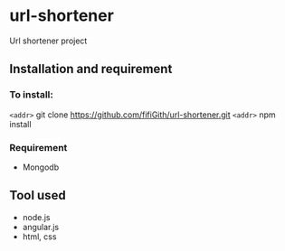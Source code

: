 # url-shortener
Url shortener project

## Installation and requirement

### To install:
`<addr>` git clone https://github.com/fifiGith/url-shortener.git
`<addr>` npm install

### Requirement
- Mongodb

## Tool used
- node.js
- angular.js
- html, css
